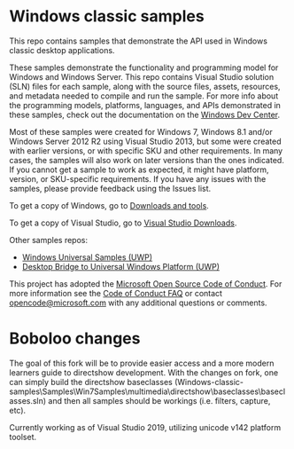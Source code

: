 # Windows classic samples

This repo contains samples that demonstrate
the API used in Windows classic desktop applications.

These samples demonstrate the functionality and programming model
for Windows and Windows Server.
This repo contains Visual Studio solution (SLN) files for each sample,
along with the source files, assets, resources, and metadata
needed to compile and run the sample.
For more info about the programming models, platforms, languages,
and APIs demonstrated in these samples,
check out the documentation on the
[Windows Dev Center](http://go.microsoft.com/fwlink/?LinkID=532421).

Most of these samples were created
for Windows 7, Windows 8.1 and/or Windows Server 2012 R2
using Visual Studio 2013,
but some were created with earlier versions,
or with specific SKU and other requirements.
In many cases, the samples will also work on later versions than the ones indicated.
If you cannot get a sample to work as expected,
it might have platform, version, or SKU-specific requirements.
If you have any issues with the samples, please provide feedback using the Issues list.

To get a copy of Windows, go to
[Downloads and tools](http://go.microsoft.com/fwlink/p/?linkid=301696).

To get a copy of Visual Studio, go to
[Visual Studio Downloads](http://go.microsoft.com/fwlink/p/?linkid=301697).

Other samples repos:

- [Windows Universal Samples (UWP)](https://github.com/Microsoft/Windows-universal-samples)
- [Desktop Bridge to Universal Windows Platform (UWP)](https://github.com/Microsoft/DesktopBridgeToUWP-Samples)

This project has adopted the [Microsoft Open Source Code of Conduct](https://opensource.microsoft.com/codeofconduct/).
For more information see the [Code of Conduct FAQ](https://opensource.microsoft.com/codeofconduct/faq/)
or contact [opencode@microsoft.com](mailto:opencode@microsoft.com) with any additional questions or comments.

# Boboloo changes

The goal of this fork will be to provide easier access and a more modern learners guide to directshow development. With the changes on fork, one can simply build the directshow baseclasses (Windows-classic-samples\Samples\Win7Samples\multimedia\directshow\baseclasses\baseclasses.sln) and then all samples should be workings (i.e. filters, capture, etc).

Currently working as of Visual Studio 2019, utilizing unicode v142 platform toolset.
